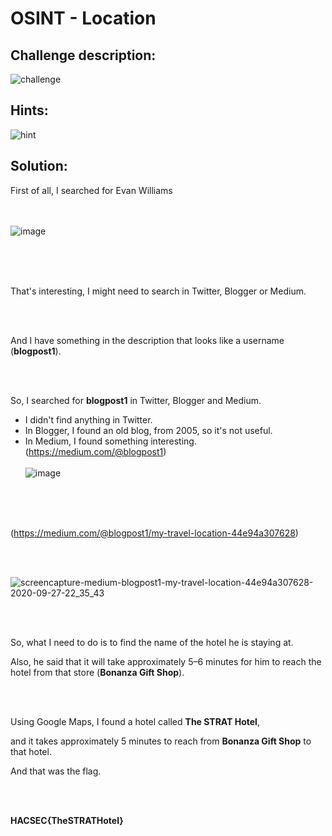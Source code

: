 # OSINT - Location



## Challenge description:

![challenge](https://user-images.githubusercontent.com/70543460/94372776-4fcb7780-0109-11eb-8b45-2fcf2a15f460.png)

## Hints:

![hint](https://user-images.githubusercontent.com/70543460/94372782-578b1c00-0109-11eb-98bb-4e703a5f348f.png)

## Solution:

First of all, I searched for Evan Williams

<br/><br/>
![image](https://user-images.githubusercontent.com/70543460/94372848-ccf6ec80-0109-11eb-9887-0dd941ec0a60.png)
<br/><br/>

<br/><br/>

That's interesting, I might need to search in Twitter, Blogger or Medium.

<br/><br/>

And I have something in the description that looks like a username (**blogpost1**).

<br/><br/>


So, I searched for **blogpost1** in Twitter, Blogger and Medium.

- I didn't find anything in Twitter.
- In Blogger, I found an old blog, from 2005, so it's not useful.
- In Medium, I found something interesting. (https://medium.com/@blogpost1)
<br/><br/>
![image](https://user-images.githubusercontent.com/70543460/94373936-6f669e00-0111-11eb-9f16-7fd2d75c0dab.png)
<br/><br/>

<br/><br/>

(https://medium.com/@blogpost1/my-travel-location-44e94a307628)

<br/><br/>

![screencapture-medium-blogpost1-my-travel-location-44e94a307628-2020-09-27-22_35_43](https://user-images.githubusercontent.com/70543460/94374021-f287f400-0111-11eb-9e3d-7256b8c70710.png)

<br/><br/>

So, what I need to do is to find the name of the hotel he is staying at.

Also, he said that it will take approximately 5–6 minutes for him to reach the hotel from that store (**Bonanza Gift Shop**).

<br/><br/>

Using Google Maps, I found a hotel called **The STRAT Hotel**,

and it takes approximately 5 minutes to reach from **Bonanza Gift Shop** to that hotel.

And that was the flag.

<br/><br/>

**HACSEC{TheSTRATHotel}**
